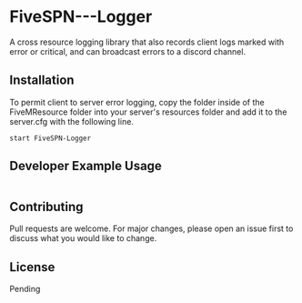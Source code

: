 # FiveSPN---Logger

A cross resource logging library that also records client logs marked with error or critical, and can broadcast errors to a discord channel.

## Installation

To permit client to server error logging, copy the folder inside of the FiveMResource folder into your server's resources folder and add it to the server.cfg with the following line. 

```
start FiveSPN-Logger
```

## Developer Example Usage

```c#


```

## Contributing
Pull requests are welcome. For major changes, please open an issue first to discuss what you would like to change.

## License
Pending

